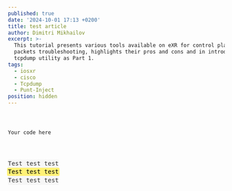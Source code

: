 ```yaml
---
published: true
date: '2024-10-01 17:13 +0200'
title: test article
author: Dimitri Mikhailov
excerpt: >-
  This tutorial presents various tools available on eXR for control plane
  packets troubleshooting, highlights their pros and cons and in introduces the
  tcpdump utility as Part 1.
tags:
  - iosxr
  - cisco
  - Tcpdump
  - Punt-Inject
position: hidden
---
```

<div class="highlighter-rouge">
<pre class="highlight">
<code>

Your code here

</code>
</pre>
</div>

<pre style="line-height: 1.4em !important; background-color: #f6f6f6 !important; color: #323232 !important; border-color: #D8D8D8 !important; display: table;">Test test test
<mark style="background: #FFF176; margin: 0 -0.15em; padding: 0.1em 0.15em; border-radius: 0.2em; -webkit-box-decoration-break: clone; box-decoration-break: clone;">Test test test</mark>
Test test test</pre>